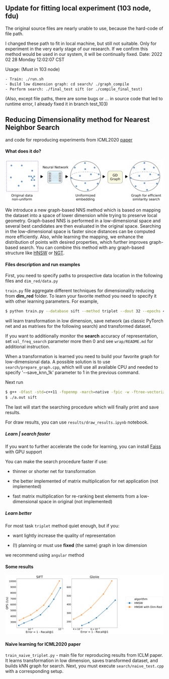 ## Update for fitting local experiment (103 node, fdu)

The original source files are nearly unable to use, because the hard-code of file path.

I changed these path to fit in local machine, but still not suitable. Only for experiment in the very early stage of our research. If we confirm this method would be used in our system, it will be continually fixed.
Date: 2022 02 28 Monday 12:02:07 CST

Usage: (Must in 103 node)
```
- Train: ./run.sh 
- Build low dimension graph: cd search/ ./graph_compile
- Perform search: ./final_test sift (or ./compile_final_test)
```
(Also, except file paths, there are some bugs or ... in source code that led to runtime error, I already fixed it in branch test_103)

## Reducing Dimensionality method for Nearest Neighbor Search

and code for reproducing experiments from ICML2020 [paper](https://proceedings.icml.cc/static/paper_files/icml/2020/1229-Paper.pdf)

#### What does it do?

![img](https://github.com/Shekhale/gbnns_dim_red/raw/master/scheme_of_the_method.png)

 We introduce a new graph-based NNS method which is based on mapping the dataset into a space of lower dimension while trying to preserve local geometry.
 Graph-based NNS is performed in a low-dimensional space and several best candidates are then evaluated in the original space.
 Searching in the low-dimensional space is faster since distances can be computed more efficiently.
 Also, while learning the mapping, we enhance the distribution of points with desired properties, which further improves graph-based search. 
You can combine this method with any graph-based structure like [HNSW](https://github.com/nmslib/hnswlib) or [NGT](https://github.com/yahoojapan/NGT).

#### Files description and run examples
First, you need to specify paths to prospective data location in the following files and `dim_red/data.py`

`train.py` file aggregate different techniques for dimensionality reducing from **dim_red** folder. To learn your favorite method you need to specify it with other learning parameters.
For example, 

```sh
$ python train.py --database sift --method triplet --dout 32 --epochs 40 --batch_size 512
```
 will learn transformation in low dimension, save network (as classic PyTorch net and as matrixes for the following search) and transformed dataset.

If you want to additionally monitor the **search** accuracy of representation, set `val_freq_search` parameter more then 0 and see `wrap/README.md` for additional instruction.

When a transformation is learned you need to build your favorite graph for low-dimensional data.
A possible solution is to use `search/prepare_graph.cpp`, which will use all available CPU and needed to specify '--save_knn_1k' parameter to 1 in the previous command.

Next run 
```sh
$ g++ -Ofast -std=c++11 -fopenmp -march=native -fpic -w -ftree-vectorize final_test.cpp
$ ./a.out sift
```
The last will start the searching procedure which will finally print and save results.
 
For draw results, you can use `results/draw_results.ipynb` notebook.

##### Learn | search faster 
If you want to further accelerate the code for learning, you can install [Faiss](https://github.com/facebookresearch/faiss) with GPU support

You can make the search procedure faster if use:

 - thinner or shorter net for transformation

 - the better implemented of matrix multiplication for net application (not implemented) 
 
 - fast matrix multiplication for re-ranking best elements from a low-dimensional space in original (not implemented) 

##### Learn better
For most task `triplet` method quiet enough, but if you:

 - want lightly increase the quality of representation 

 - (!) planning or must use **fixed** (the same) graph in low dimension

we recommend using `angular` method


#### Some results

![img](https://github.com/Shekhale/gbnns_dim_red/raw/master/results/real_datasets_results.png)


#### Naive learning for ICML2020 paper
 `train_naive_triplet.py` - main file for reproducing results from ICLM paper.
 It learns transformation in low dimension, saves transformed dataset,
 and builds kNN graph for search.
 Next, you must execute `search/naive_test.cpp` with a corresponding setup.
 
